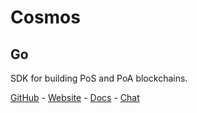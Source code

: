 # Cosmos
## Go

SDK for building PoS and PoA blockchains.

[GitHub](https://github.com/cosmos) - [Website](https://cosmos.network/) - [Docs](https://cosmos.network/docs/) - [Chat](https://web.telegram.org/#/im?p=@cosmosproject)